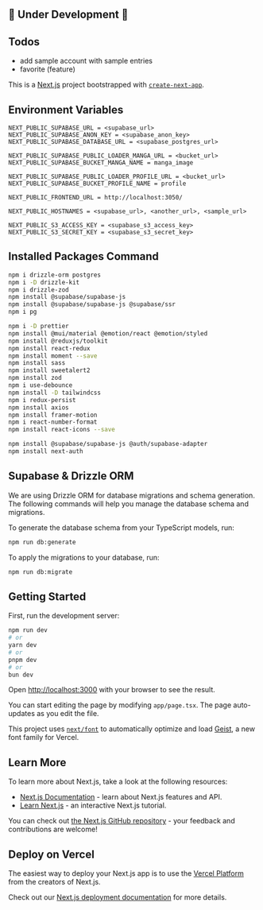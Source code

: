 ## 🔧 Under Development 🔨

## Todos
- add sample account with sample entries
- favorite (feature)

This is a [Next.js](https://nextjs.org) project bootstrapped with [`create-next-app`](https://nextjs.org/docs/app/api-reference/cli/create-next-app).

## Environment Variables
```
NEXT_PUBLIC_SUPABASE_URL = <supabase_url>
NEXT_PUBLIC_SUPABASE_ANON_KEY = <supabase_anon_key>
NEXT_PUBLIC_SUPABASE_DATABASE_URL = <supabase_postgres_url>

NEXT_PUBLIC_SUPABASE_PUBLIC_LOADER_MANGA_URL = <bucket_url>
NEXT_PUBLIC_SUPABASE_BUCKET_MANGA_NAME = manga_image

NEXT_PUBLIC_SUPABASE_PUBLIC_LOADER_PROFILE_URL = <bucket_url>
NEXT_PUBLIC_SUPABASE_BUCKET_PROFILE_NAME = profile

NEXT_PUBLIC_FRONTEND_URL = http://localhost:3050/

NEXT_PUBLIC_HOSTNAMES = <supabase_url>, <another_url>, <sample_url>

NEXT_PUBLIC_S3_ACCESS_KEY = <supabase_s3_access_key>
NEXT_PUBLIC_S3_SECRET_KEY = <supabase_s3_secret_key>

```

## Installed Packages Command

```bash
npm i drizzle-orm postgres
npm i -D drizzle-kit
npm i drizzle-zod
npm install @supabase/supabase-js
npm install @supabase/supabase-js @supabase/ssr
npm i pg

npm i -D prettier
npm install @mui/material @emotion/react @emotion/styled
npm install @reduxjs/toolkit
npm install react-redux
npm install moment --save
npm install sass
npm install sweetalert2
npm install zod
npm i use-debounce
npm install -D tailwindcss
npm i redux-persist
npm install axios
npm install framer-motion
npm i react-number-format
npm install react-icons --save

npm install @supabase/supabase-js @auth/supabase-adapter
npm install next-auth
```

## Supabase & Drizzle ORM

We are using Drizzle ORM for database migrations and schema generation. The following commands will help you manage the database schema and migrations.

To generate the database schema from your TypeScript models, run:
```bash
npm run db:generate
```

To apply the migrations to your database, run:
```bash
npm run db:migrate
```

## Getting Started

First, run the development server:

```bash
npm run dev
# or
yarn dev
# or
pnpm dev
# or
bun dev
```

Open [http://localhost:3000](http://localhost:3000) with your browser to see the result.

You can start editing the page by modifying `app/page.tsx`. The page auto-updates as you edit the file.

This project uses [`next/font`](https://nextjs.org/docs/app/building-your-application/optimizing/fonts) to automatically optimize and load [Geist](https://vercel.com/font), a new font family for Vercel.

## Learn More

To learn more about Next.js, take a look at the following resources:

- [Next.js Documentation](https://nextjs.org/docs) - learn about Next.js features and API.
- [Learn Next.js](https://nextjs.org/learn) - an interactive Next.js tutorial.

You can check out [the Next.js GitHub repository](https://github.com/vercel/next.js) - your feedback and contributions are welcome!

## Deploy on Vercel

The easiest way to deploy your Next.js app is to use the [Vercel Platform](https://vercel.com/new?utm_medium=default-template&filter=next.js&utm_source=create-next-app&utm_campaign=create-next-app-readme) from the creators of Next.js.

Check out our [Next.js deployment documentation](https://nextjs.org/docs/app/building-your-application/deploying) for more details.
